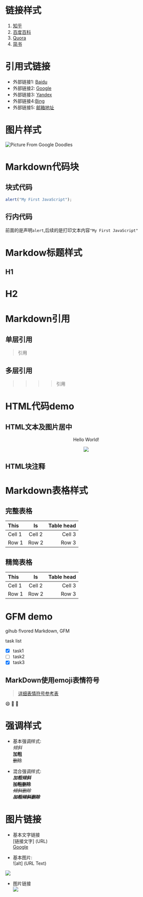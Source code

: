 <!-- 本文档使用Hubilder构建 -->

# 链接样式
1. [知乎](https://www.zhihu.com) 
2. [百度百科](https://www.baidu.com) 
3. [Quora](https://www.quora.com) 
4. [简书](https://www.jianshu.com)

# 引用式链接
- 外部链接1: [Baidu]   
- 外部链接2: [Google]   
- 外部链接3: [Yandex]   
- 外部链接4:[Bing]   
- 外部链接5: [邮箱地址]

<!--- 下面是本文档用到的链接(参考式) -->
[Google]: https://www.google.com
[Baidu]: https://www.baidu.com
[Yandex]: https://www.yandex.com
[Bing]: https://www.bing.com
[邮箱地址]: https://outlook.com

# 图片样式
<!--以下是Markdown的图片样式 -->
![Picture From Google Doodles](https://is.gd/NyEEO1)

# Markdown代码块

## 块式代码
```JavaScript 
alert("My First JavaScript");
```

## 行内代码   
前面的是声明`alert`,后续的是打印文本内容`"My First JavaScript"`
# Markdow标题样式

H1
------
H2
======

# Markdown引用
## 单层引用
>引用
## 多层引用
>>>>引用

# HTML代码demo
## HTML文本及图片居中
<p align='center'>Hello World! </p> <!-- HTML文本居中样式 -->

<p align='center'>
<img src='https://sites.google.com/a/thawara.ac.th/s26510/_/rsrc/1536632792961/home/google-new-logo-2015-640x344.png'> <!-- 图片样式 -->
</p> <!-- HTML图片居中样式 -->

## HTML块注释
<!-- 块注释样式 -->

# Markdown表格样式
## 完整表格

<!-- 引号在左边就是居左,右边居右,两边都有就是居中. -->

| This | Is | Table head |
|:-----|:----:|---------:|
| Cell 1 | Cell 2 | Cell 3 |
| Row 1  | Row 2   | Row 3 |

## 精简表格
<!-- 把表格的左右边框去掉达成的精简效果,但是为了Markdown本身的工整和可读性,一般不去掉. -->
 This | Is | Table head 
:-----|:---:|---:
Cell 1 | Cell 2 | Cell 3 
 Row 1 | Row 2  | Row 3 

# GFM demo

gihub flvored Markdown, GFM

task list

- [x] task1
- [ ] task2
- [x] task3
<!--GFM在HBuilder暂时没有适配,请上传到github上查看完整效果.-->

## MarkDown使用emoji表情符号
>[详细表情符号参考表](https://github.com/cyataku/README/blob/master/emoji.md)

:smile: :pray: :lion:

# 强调样式
- 基本强调样式:   
*倾斜*   
**加粗**   
~~删除~~

- 混合强调样式:   
***加粗倾斜***   
**~~加粗删除~~**   
*~~倾斜删除~~*   
***~~加粗倾斜删除~~***

# 图片链接
- 基本文字链接   
[链接文字] (URL)   
[Google](https://www.google.com)

- 基本图片:   
![alt] (URL Text)   

![](https://cdn.spacetelescope.org/archives/images/thumb700x/heic1509a.jpg) <!-- From Hubble -->
- 图片链接   
[![](https://www.windriver.com/resources/images/wr-logo-red-2018.png)](https://www.windriver.com/)